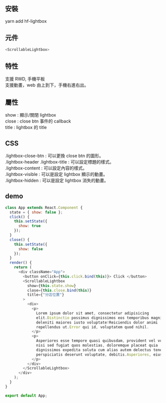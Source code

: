 ## 安裝

yarn add hf-lightbox

## 元件

```javascript
<ScrollableLightbox>
```

## 特性

支援 RWD, 手機平板<br />
支援動畫，web 由上到下，手機右進右出。<br />

## 屬性

show : 顯示/關閉 lightbox<br />
close : close btn 事件的 callback<br />
title : lightbox 的 title<br />

## CSS

.lightbox-close-btn : 可以更換 close btn 的圖形。<br />
.lightbox-header .lightbox-title : 可以設定標題的樣式。<br />
.lightbox-content : 可以設定內容的樣式。<br />
.lightbox-visible : 可以是設定 lightbox 顯示的動畫。<br />
.lightbox-hidden : 可以是設定 lightbox 消失的動畫。<br />

## demo

```javascript
class App extends React.Component {
  state = { show: false };
  click() {
    this.setState({
      show: true
    });
  }
  close() {
    this.setState({
      show: false
    });
  }
  render() {
    return (
      <div className="App">
        <button onClick={this.click.bind(this)}> Click </button>
        <ScrollableLightbox
          show={this.state.show}
          close={this.close.bind(this)}
          title={"分店位置"}
        >
          <div>
            <p>
              Lorem ipsum dolor sit amet, consectetur adipisicing
              elit.Distinctio possimus dignissimos eos temporibus magni!A
              deleniti maiores iusto voluptate!Reiciendis dolor animi
              repellendus ut.Error qui id, voluptatem quod nihil.
            </p>
            <p>
              Asperiores esse tempore quasi quibusdam, provident vel voluptatum
              nisi sed fugiat quos molestias, doloremque placeat quia
              dignissimos expedita soluta cum alias autem delectus tenetur
              perspiciatis deserunt voluptate, debitis.Asperiores, eius ?
            </p>
          </div>
        </ScrollableLightbox>
      </div>
    );
  }
}

export default App;
```
